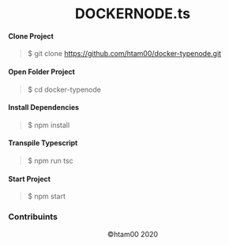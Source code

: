 <h1 align="center">DOCKERNODE.ts</h1>

#### Clone Project
> $ git clone https://github.com/htam00/docker-typenode.git

#### Open Folder Project
> $ cd docker-typenode

#### Install Dependencies
> $ npm install

#### Transpile Typescript
> $ npm run tsc

#### Start Project
> $ npm start 


### Contribuints

<p align="center">&copy;htam00 2020 </p>